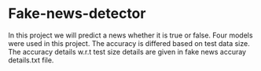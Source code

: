# Fake-news-detector
In this project we will predict a news whether it is true or false.
Four models were used in this project. The accuracy is differed based on test data size.
The accuracy details w.r.t test size details are given in fake news accuray details.txt file.

